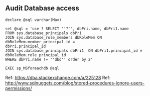 ## Audit Database access

```
declare @sql varchar(Max)

set @sql = 'use ? SELECT ''?'', dbPri.name, dbPri1.name
FROM sys.database_principals dbPri 
JOIN sys.database_role_members dbRoleMem ON 
dbRoleMem.member_principal_id = 
dbPri.principal_id
JOIN sys.database_principals dbPri1  ON dbPri1.principal_id = 
dbRoleMem.role_principal_id
WHERE dbPri.name != ''dbo'' order by 2'

EXEC sp_MSforeachdb @sql
```

Ref: https://dba.stackexchange.com/a/225128
Ref: http://www.sqlnuggets.com/blog/stored-procedures-ignore-users-permissions/

